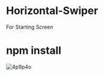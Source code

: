 # Horizontal-Swiper
For Starting Screen

# npm install

![4p9p4o](https://user-images.githubusercontent.com/40635491/101279824-0d02db80-37ed-11eb-9d23-3348988077de.gif)
